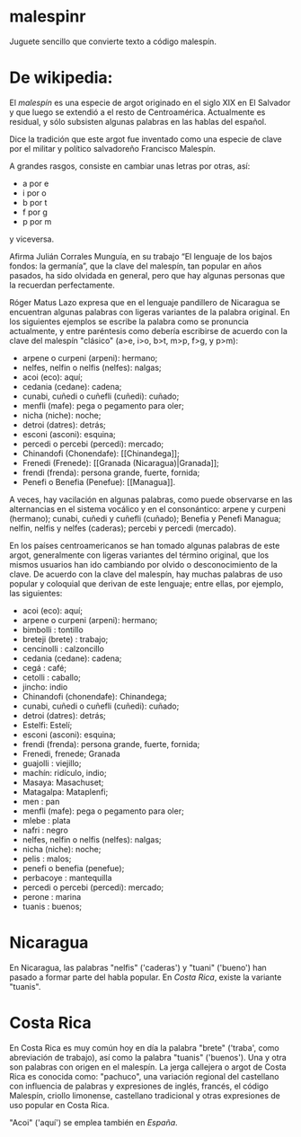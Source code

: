 malespinr
=========

Juguete sencillo que convierte texto a código malespín.



De wikipedia:
=============

El *malespín* es una especie de argot originado en el siglo XIX en El Salvador y que luego se extendió a el resto de Centroamérica. Actualmente es residual, y sólo subsisten algunas palabras en las hablas del español. 



Dice la tradición que este argot fue inventado como una especie de clave por el militar y político salvadoreño Francisco Malespín.

A grandes rasgos, consiste en cambiar unas letras por otras, así:
* a por e
* i por o
* b por t
* f por g
* p por m

y viceversa. 


Afirma Julián Corrales Munguía, en su trabajo “El lenguaje de los bajos fondos: la germanía”, que la clave del malespín, tan popular en años pasados, ha sido olvidada en general, pero que hay algunas personas que la recuerdan perfectamente.

Róger Matus Lazo expresa que en el lenguaje pandillero de Nicaragua se encuentran algunas palabras con ligeras variantes de la palabra original. En los siguientes ejemplos se escribe la palabra como se pronuncia actualmente, y entre paréntesis como debería escribirse de acuerdo con la clave del malespín "clásico" (a>e, i>o, b>t, m>p, f>g, y p>m):
* arpene o curpeni (arpeni): hermano; 
* nelfes, nelfin o nelfis (nelfes): nalgas; 
* acoi (eco): aquí; 
* cedania (cedane): cadena; 
* cunabi, cuñedi o cuñefli (cuñedi): cuñado; 
* menfli (mafe): pega o pegamento para oler; 
* nicha (niche): noche; 
* detroi (datres): detrás; 
* esconi (asconi): esquina; 
* percedi o percebi (percedi): mercado; 
* Chinandofi (Chonendafe): [[Chinandega]]; 
* Frenedi (Frenede): [[Granada (Nicaragua)|Granada]]; 
* frendi (frenda): persona grande, fuerte, fornida; 
* Penefi o Benefia (Penefue): [[Managua]].

A veces, hay vacilación en algunas palabras, como puede observarse en las alternancias en el sistema vocálico y en el consonántico: arpene y curpeni (hermano); cunabi, cuñedi y cuñefli (cuñado); Benefia y Penefi Managua; nelfin, nelfis y nelfes (caderas); percebi y percedi (mercado).

En los países centroamericanos se han tomado algunas palabras de este argot, generalmente con ligeras variantes del término original, que los mismos usuarios han ido cambiando por olvido o desconocimiento de la clave. De acuerdo con la clave del malespín, hay muchas palabras de uso popular y coloquial que derivan de este lenguaje; entre ellas, por ejemplo, las siguientes:

* acoi (eco): aquí;
* arpene o curpeni (arpeni): hermano;
* bimbolli : tontillo
* breteji (brete) : trabajo;
* cencinolli : calzoncillo
* cedania (cedane): cadena;
* cegá : café;
* cetolli : caballo;
* jincho: indio
* Chinandofi (chonendafe): Chinandega;
* cunabi, cuñedi o cuñefli (cuñedi): cuñado;
* detroi (datres): detrás;
* Estelfi: Estelí;
* esconi (asconi): esquina;
* frendi (frenda): persona grande, fuerte, fornida;
* Frenedi, frenede; Granada
* guajolli : viejillo;
* machín: ridículo, indio;
* Masaya: Masachuset;
* Matagalpa: Mataplenfi;
* men : pan
* menfli (mafe): pega o pegamento para oler;
* mlebe : plata
* nafri : negro
* nelfes, nelfin o nelfis (nelfes): nalgas;
* nicha (niche): noche;
* pelis : malos;
* penefi o benefia (penefue);
* perbacoye : mantequilla
* percedi o percebi (percedi): mercado;
* perone : marina
* tuanis : buenos;

Nicaragua
=========
En Nicaragua, las palabras "nelfis" ('caderas') y "tuani" ('bueno') han pasado a formar parte del habla popular. En *Costa Rica*, existe la variante "tuanis".

Costa Rica
==========
En Costa Rica es muy común hoy en día la palabra "brete" ('traba', como abreviación de trabajo), así como la palabra "tuanis" ('buenos'). Una y otra son palabras con origen en el malespín. La jerga callejera o argot de Costa Rica es conocida como: "pachuco", una variación regional del castellano con influencia de palabras y expresiones de inglés, francés, el código Malespín, criollo limonense, castellano tradicional y otras expresiones de uso popular en Costa Rica.

"Acoi" ('aquí') se emplea también en *España*.
